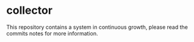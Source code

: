 # collector
This repository contains a system in continuous growth, please read the commits notes for more information.  
